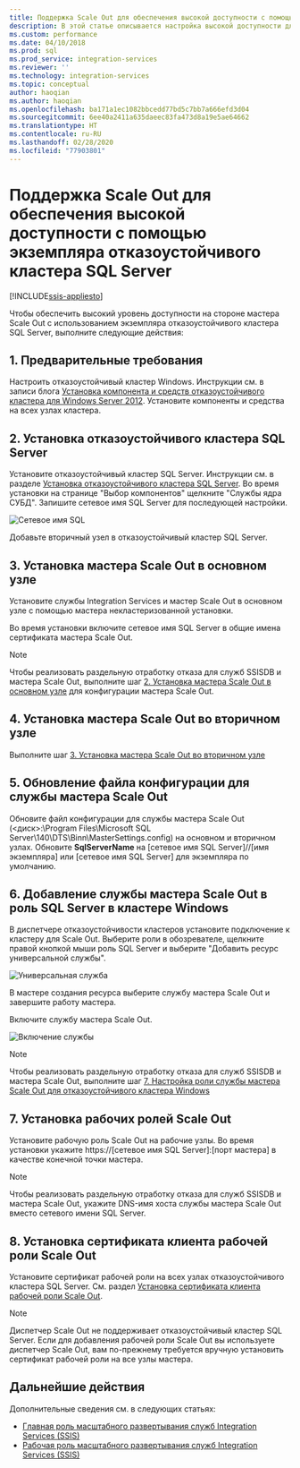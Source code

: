 ```yaml
---
title: Поддержка Scale Out для обеспечения высокой доступности с помощью экземпляра отказоустойчивого кластера SQL Server | Документация Майкрософт
description: В этой статье описывается настройка высокой доступности для SSIS Scale Out с помощью экземпляра отказоустойчивого кластера SQL Server.
ms.custom: performance
ms.date: 04/10/2018
ms.prod: sql
ms.prod_service: integration-services
ms.reviewer: ''
ms.technology: integration-services
ms.topic: conceptual
author: haoqian
ms.author: haoqian
ms.openlocfilehash: ba171a1ec1082bbcedd77bd5c7bb7a666efd3d04
ms.sourcegitcommit: 6ee40a2411a635daeec83fa473d8a19e5ae64662
ms.translationtype: HT
ms.contentlocale: ru-RU
ms.lasthandoff: 02/28/2020
ms.locfileid: "77903801"
---
```

# <a name="scale-out-support-for-high-availability-via-sql-server-failover-cluster-instance"></a>Поддержка Scale Out для обеспечения высокой доступности с помощью экземпляра отказоустойчивого кластера SQL Server

[!INCLUDE[ssis-appliesto](../../includes/ssis-appliesto-ssvrpluslinux-asdb-asdw-xxx.md)]



Чтобы обеспечить высокий уровень доступности на стороне мастера Scale Out с использованием экземпляра отказоустойчивого кластера SQL Server, выполните следующие действия:

## <a name="1-prerequisites"></a>1. Предварительные требования
Настроить отказоустойчивый кластер Windows. Инструкции см. в записи блога [Установка компонента и средств отказоустойчивого кластера для Windows Server 2012](https://blogs.msdn.com/b/clustering/archive/2012/04/06/10291601.aspx). Установите компоненты и средства на всех узлах кластера.

## <a name="2-install-sql-server-failover-cluster"></a>2. Установка отказоустойчивого кластера SQL Server
Установите отказоустойчивый кластер SQL Server. Инструкции см. в разделе [Установка отказоустойчивого кластера SQL Server](../../sql-server/failover-clusters/install/sql-server-failover-cluster-installation.md). Во время установки на странице "Выбор компонентов" щелкните "Службы ядра СУБД". Запишите сетевое имя SQL Server для последующей настройки.

![Сетевое имя SQL](media/sql-network-name.PNG)

Добавьте вторичный узел в отказоустойчивый кластер SQL Server.

## <a name="3-install-scale-out-master-on-the-primary-node"></a>3. Установка мастера Scale Out в основном узле
Установите службы Integration Services и мастер Scale Out в основном узле с помощью мастера некластеризованной установки. 

Во время установки включите сетевое имя SQL Server в общие имена сертификата мастера Scale Out.

> [!NOTE]
> Чтобы реализовать раздельную отработку отказа для служб SSISDB и мастера Scale Out, выполните шаг [2. Установка мастера Scale Out в основном узле](scale-out-support-for-high-availability.md#2-install-scale-out-master-on-the-primary-node) для конфигурации мастера Scale Out.

## <a name="4-install-scale-out-master-on-the-secondary-node"></a>4. Установка мастера Scale Out во вторичном узле
Выполните шаг [3. Установка мастера Scale Out во вторичном узле](scale-out-support-for-high-availability.md#3-install-scale-out-master-on-the-secondary-node)

## <a name="5-update-the-scale-out-master-service-configuration-file"></a>5. Обновление файла конфигурации для службы мастера Scale Out
Обновите файл конфигурации для службы мастера Scale Out (\<диск\>:\Program Files\Microsoft SQL Server\140\DTS\Binn\MasterSettings.config) на основном и вторичном узлах. Обновите **SqlServerName** на [сетевое имя SQL Server]//[имя экземпляра] или [сетевое имя SQL Server] для экземпляра по умолчанию.

## <a name="6-add-scale-out-master-service-to-sql-server-role-in-windows-failover-cluster"></a>6. Добавление службы мастера Scale Out в роль SQL Server в кластере Windows
В диспетчере отказоустойчивости кластеров установите подключение к кластеру для Scale Out. Выберите роли в обозревателе, щелкните правой кнопкой мыши роль SQL Server и выберите "Добавить ресурс универсальной службы". 

![Универсальная служба](media/generic-service.PNG)

В мастере создания ресурса выберите службу мастера Scale Out и завершите работу мастера. 

Включите службу мастера Scale Out.

![Включение службы](media/bring-online.PNG)

> [!NOTE]
> Чтобы реализовать раздельную отработку отказа для служб SSISDB и мастера Scale Out, выполните шаг [7. Настройка роли службы мастера Scale Out для отказоустойчивого кластера Windows](scale-out-support-for-high-availability.md#7-configure-the-scale-out-master-service-role-of-the-windows-server-failover-cluster)

## <a name="7-install-scale-out-workers"></a>7. Установка рабочих ролей Scale Out
Установите рабочую роль Scale Out на рабочие узлы. Во время установки укажите https://[сетевое имя SQL Server]:[порт мастера] в качестве конечной точки мастера. 

> [!NOTE]
> Чтобы реализовать раздельную отработку отказа для служб SSISDB и мастера Scale Out, укажите DNS-имя хоста службы мастера Scale Out вместо сетевого имени SQL Server.

## <a name="8-install-scale-out-worker-client-certificate"></a>8. Установка сертификата клиента рабочей роли Scale Out
Установите сертификат рабочей роли на всех узлах отказоустойчивого кластера SQL Server. См. раздел [Установка сертификата клиента рабочей роли Scale Out](walkthrough-set-up-integration-services-scale-out.md#InstallCert).

> [!NOTE]
> Диспетчер Scale Out не поддерживает отказоустойчивый кластер SQL Server. Если для добавления рабочей роли Scale Out вы используете диспетчер Scale Out, вам по-прежнему требуется вручную установить сертификат рабочей роли на все узлы мастера.

## <a name="next-steps"></a>Дальнейшие действия
Дополнительные сведения см. в следующих статьях:
-   [Главная роль масштабного развертывания служб Integration Services (SSIS)](integration-services-ssis-scale-out-master.md)
-   [Рабочая роль масштабного развертывания служб Integration Services (SSIS)](integration-services-ssis-scale-out-worker.md)
